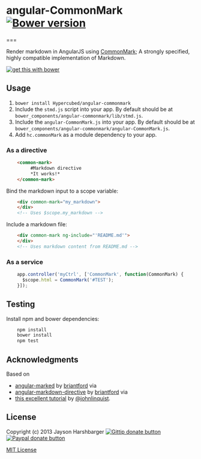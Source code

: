 # angular-CommonMark [![Bower version](https://badge.fury.io/bo/angular-CommonMark.svg)](http://badge.fury.io/bo/angular-CommonMark)
===

Render markdown in AngularJS using [CommonMark](http://commonmark.org/); A strongly specified, highly compatible implementation of Markdown.

[![get this with bower](http://benschwarz.github.io/bower-badges/badge@2x.png)](http://bower.io/ "get this with bower")

## Usage
1. `bower install Hypercubed/angular-commonmark`
2. Include the `stmd.js` script into your app.  By default should be at `bower_components/angular-commonmark/lib/stmd.js`.
3. Include the `angular-CommonMark.js` into your app.  By default should be at `bower_components/angular-commonmark/angular-CommonMark.js`.
4. Add `hc.commonMark` as a module dependency to your app.

### As a directive

```html
	<common-mark>
	     #Markdown directive
	     *It works!*  
	</common-mark>
```

Bind the markdown input to a scope variable:

```html
	<div common-mark="my_markdown">
	</div>
	<!-- Uses $scope.my_markdown -->
```

Include a markdown file:

```html
	<div common-mark ng-include="'README.md'">
	</div>
	<!-- Uses markdown content from README.md -->
```

### As a service

```js
	app.controller('myCtrl', ['CommonMark', function(CommonMark) {
	  $scope.html = CommonMark('#TEST');
	}]);
```

## Testing

Install npm and bower dependencies:

```bash
	npm install
	bower install
	npm test
```

## Acknowledgments
Based on
- [angular-marked](https://github.com/Hypercubed/angular-marked) by [briantford](http://briantford.com/) via
- [angular-markdown-directive](https://github.com/btford/angular-markdown-directive) by [briantford](http://briantford.com/) via
- [this excellent tutorial](http://blog.angularjs.org/2012/05/custom-components-part-1.html) by [@johnlinquist](https://twitter.com/johnlindquist).

## License
Copyright (c) 2013 Jayson Harshbarger [![Gittip donate button](http://img.shields.io/gratipay/Hypercubed.svg)](https://www.gittip.com/hypercubed/ "Donate weekly to this project using Gittip")
[![Paypal donate button](http://img.shields.io/badge/paypal-donate-brightgreen.svg)](https://www.paypal.com/cgi-bin/webscr?cmd=_s-xclick&hosted_button_id=X7KYR6T9U2NHC "One time donation to this project using Paypal")

[MIT License](http://en.wikipedia.org/wiki/MIT_License)

